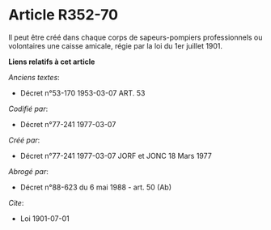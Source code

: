 # Article R352-70

Il peut être créé dans chaque corps de sapeurs-pompiers professionnels ou volontaires une caisse amicale, régie par la loi du
1er juillet 1901.

**Liens relatifs à cet article**

_Anciens textes_:

  - Décret n°53-170 1953-03-07 ART. 53

_Codifié par_:

  - Décret n°77-241 1977-03-07

_Créé par_:

  - Décret n°77-241 1977-03-07 JORF et JONC 18 Mars 1977

_Abrogé par_:

  - Décret n°88-623 du 6 mai 1988 - art. 50 (Ab)

_Cite_:

  - Loi   1901-07-01
